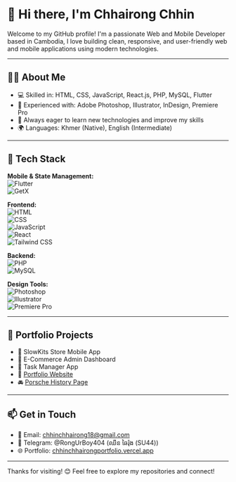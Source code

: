# 👋 Hi there, I'm Chhairong Chhin

Welcome to my GitHub profile! I'm a passionate Web and Mobile Developer based in Cambodia, I love building clean, responsive, and user-friendly web and mobile applications using modern technologies.

---

## 👨‍💻 About Me

- 💻 Skilled in: HTML, CSS, JavaScript, React.js, PHP, MySQL, Flutter
- 🎨 Experienced with: Adobe Photoshop, Illustrator, InDesign, Premiere Pro
- 🧠 Always eager to learn new technologies and improve my skills
- 🌍 Languages: Khmer (Native), English (Intermediate)

---

## 🔧 Tech Stack

**Mobile & State Management:**  
![Flutter](https://img.shields.io/badge/-Flutter-02569B?logo=flutter&logoColor=white&style=flat)  
![GetX](https://img.shields.io/badge/-GetX-7B1FA2?logo=flutter&logoColor=white&style=flat)

**Frontend:**  
![HTML](https://img.shields.io/badge/-HTML5-E34F26?logo=html5&logoColor=white&style=flat)  
![CSS](https://img.shields.io/badge/-CSS3-1572B6?logo=css3&logoColor=white&style=flat)  
![JavaScript](https://img.shields.io/badge/-JavaScript-F7DF1E?logo=javascript&logoColor=black&style=flat)  
![React](https://img.shields.io/badge/-React-61DAFB?logo=react&logoColor=black&style=flat)  
![Tailwind CSS](https://img.shields.io/badge/-TailwindCSS-38B2AC?logo=tailwind-css&logoColor=white&style=flat)

**Backend:**  
![PHP](https://img.shields.io/badge/-PHP-777BB4?logo=php&logoColor=white&style=flat)  
![MySQL](https://img.shields.io/badge/-MySQL-4479A1?logo=mysql&logoColor=white&style=flat)  

**Design Tools:**  
![Photoshop](https://img.shields.io/badge/-Photoshop-31A8FF?logo=adobe-photoshop&logoColor=white&style=flat)  
![Illustrator](https://img.shields.io/badge/-Illustrator-FF9A00?logo=adobe-illustrator&logoColor=white&style=flat)  
![Premiere Pro](https://img.shields.io/badge/-Premiere%20Pro-9999FF?logo=adobe-premiere-pro&logoColor=white&style=flat)

---

## 📁 Portfolio Projects

- 📱 SlowKits Store Mobile App
- 📱 E-Commerce Admin Dashboard
- 📱 Task Manager App 
- 🔗 [Portfolio Website](https://chhinchhairongportfolio.vercel.app/)
- 🚘 [Porsche History Page](https://porsche-history.vercel.app/)


---

## 📫 Get in Touch

- 📧 Email: chhinchhairong18@gmail.com
- 📲 Telegram: @RongUrBoy404 (ឈីន ឆៃរ៉ុង (SU44))
- 🌐 Portfolio: [chhinchhairongportfolio.vercel.app](https://chhinchhairongportfolio.vercel.app/)

---

Thanks for visiting! 😊 Feel free to explore my repositories and connect!
